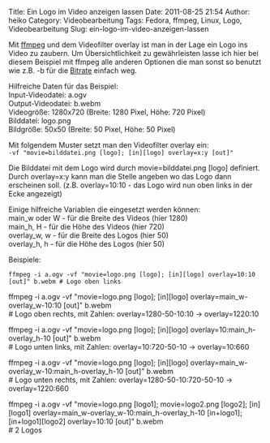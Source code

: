 Title: Ein Logo im Video anzeigen lassen
Date: 2011-08-25 21:54
Author: heiko
Category: Videobearbeitung
Tags: Fedora, ffmpeg, Linux, Logo, Videobearbeitung
Slug: ein-logo-im-video-anzeigen-lassen

Mit [ffmpeg][] und dem Videofilter overlay ist man in der Lage ein Logo
ins Video zu zaubern. Um Übersichtlichkeit zu gewährleisten lasse ich
hier bei diesem Beispiel mit ffmpeg alle anderen Optionen die man sonst
so benutzt wie z.B. -b für die [Bitrate][] einfach weg.

Hilfreiche Daten für das Beispiel:  
Input-Videodatei: a.ogv  
Output-Videodatei: b.webm  
Videogröße: 1280x720 (Breite: 1280 Pixel, Höhe: 720 Pixel)  
Bilddatei: logo.png  
Bildgröße: 50x50 (Breite: 50 Pixel, Höhe: 50 Pixel)

Mit folgendem Muster setzt man den Videofilter overlay ein:  
`-vf "movie=bilddatei.png [logo]; [in][logo] overlay=x:y [out]"`

Die Bilddatei mit dem Logo wird durch movie=bilddatei.png [logo]
definiert. Durch overlay=x:y kann man die Stelle angeben wo das Logo
dann erscheinen soll. (z.B. overlay=10:10 - das Logo wird nun oben links
in der Ecke angezeigt)

Einige hilfreiche Variablen die eingesetzt werden können:  
main\_w oder W - für die Breite des Videos (hier 1280)  
main\_h, H - für die Höhe des Videos (hier 720)  
overlay\_w, w - für die Breite des Logos (hier 50)  
overlay\_h, h - für die Höhe des Logos (hier 50)

Beispiele:

`ffmpeg -i a.ogv -vf "movie=logo.png [logo]; [in][logo] overlay=10:10 [out]" b.webm # Logo oben links`

ffmpeg -i a.ogv -vf "movie=logo.png [logo]; [in][logo]
overlay=main\_w-overlay\_w-10:10 [out]" b.webm  
\# Logo oben rechts, mit Zahlen: overlay=1280-50-10:10 -\>
overlay=1220:10

ffmpeg -i a.ogv -vf "movie=logo.png [logo]; [in][logo]
overlay=10:main\_h-overlay\_h-10 [out]" b.webm  
\# Logo unten links, mit Zahlen: overlay=10:720-50-10 -\>
overlay=10:660

ffmpeg -i a.ogv -vf "movie=logo.png [logo]; [in][logo]
overlay=main\_w-overlay\_w-10:main\_h-overlay\_h-10 [out]" b.webm  
\# Logo unten rechts, mit Zahlen: overlay=1280-50-10:720-50-10 -\>
overlay=1220:660

ffmpeg -i a.ogv -vf "movie=logo.png [logo1]; movie=logo2.png [logo2];
[in][logo1] overlay=main\_w-overlay\_w-10:main\_h-overlay\_h-10
[in+logo1]; [in+logo1][logo2] overlay=10:10 [out]" b.webm  
\# 2 Logos  
</code>

  [ffmpeg]: http://de.wikipedia.org/wiki/Ffmpeg "WP:ffmpeg"
  [Bitrate]: http://de.wikipedia.org/wiki/Bitrate "WP:Bitrate"
